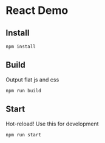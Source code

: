 # React Demo

## Install
```
npm install
```

## Build

Output flat js and css

```
npm run build
```

## Start

Hot-reload! Use this for development

```
npm run start
```